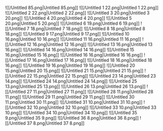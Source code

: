 ![[/Untitled 85.png|Untitled 85.png]]
![[/Untitled 1 22.png|Untitled 1 22.png]]
![[/Untitled 2 22.png|Untitled 2 22.png]]
![[/Untitled 3 20.png|Untitled 3 20.png]]
![[/Untitled 4 20.png|Untitled 4 20.png]]
![[/Untitled 5 20.png|Untitled 5 20.png]]
![[/Untitled 6 19.png|Untitled 6 19.png]]
![[/Untitled 7 18.png|Untitled 7 18.png]]
![[/Untitled 8 18.png|Untitled 8 18.png]]
![[/Untitled 9 17.png|Untitled 9 17.png]]
![[/Untitled 10 16.png|Untitled 10 16.png]]
![[/Untitled 11 16.png|Untitled 11 16.png]]
![[/Untitled 12 16.png|Untitled 12 16.png]]
![[/Untitled 13 16.png|Untitled 13 16.png]]
![[/Untitled 14 16.png|Untitled 14 16.png]]
![[/Untitled 15 16.png|Untitled 15 16.png]]
![[/Untitled 16 16.png|Untitled 16 16.png]]
![[/Untitled 17 16.png|Untitled 17 16.png]]
![[/Untitled 18 16.png|Untitled 18 16.png]]
![[/Untitled 19 16.png|Untitled 19 16.png]]
![[/Untitled 20 15.png|Untitled 20 15.png]]
![[/Untitled 21 15.png|Untitled 21 15.png]]
![[/Untitled 22 15.png|Untitled 22 15.png]]
![[/Untitled 23 14.png|Untitled 23 14.png]]
![[/Untitled 24 14.png|Untitled 24 14.png]]
![[/Untitled 25 13.png|Untitled 25 13.png]]
![[/Untitled 26 13.png|Untitled 26 13.png]]
![[/Untitled 27 11.png|Untitled 27 11.png]]
![[/Untitled 28 11.png|Untitled 28 11.png]]
![[/Untitled 29 11.png|Untitled 29 11.png]]
![[/Untitled 30 11.png|Untitled 30 11.png]]
![[/Untitled 31 10.png|Untitled 31 10.png]]
![[/Untitled 32 10.png|Untitled 32 10.png]]
![[/Untitled 33 10.png|Untitled 33 10.png]]
![[/Untitled 34 10.png|Untitled 34 10.png]]
![[/Untitled 35 9.png|Untitled 35 9.png]]
![[/Untitled 36 8.png|Untitled 36 8.png]]
![[/Untitled 37 8.png|Untitled 37 8.png]]